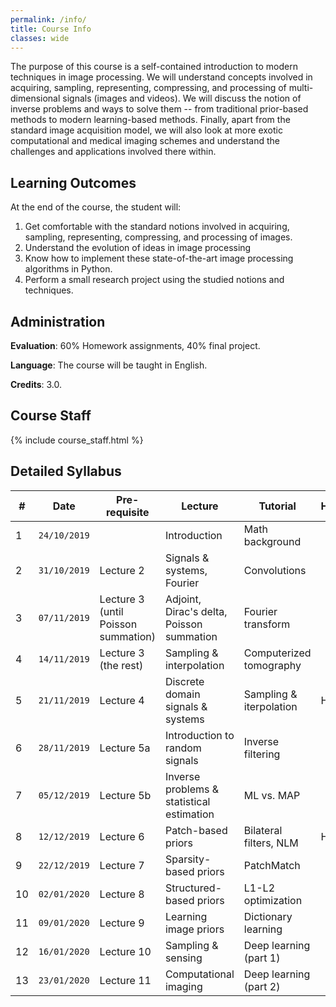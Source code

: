 ```yaml
---
permalink: /info/
title: Course Info
classes: wide
---
```


The purpose of this course is a self-contained introduction to modern techniques in image processing. We will understand concepts involved in acquiring, sampling, representing, compressing, and processing of multi-dimensional signals (images and videos). We will discuss the notion of inverse problems and ways to solve them -- from traditional prior-based methods to modern learning-based methods. Finally, apart from the standard image acquisition model, we will also look at more exotic computational and medical imaging schemes and understand the challenges and applications involved there within.

## Learning Outcomes

At the end of the course, the student will:

1.  Get comfortable with the standard notions involved in acquiring, sampling, representing, compressing, and processing of images.  
1.	Understand the evolution of ideas in image processing 
1.	Know how to implement these state-of-the-art image processing algorithms in Python.
1.	Perform a small research project using the studied notions and techniques.


## Administration

**Evaluation**: 60% Homework assignments, 40% final project.

**Language**: The course will be taught in English.

**Credits**: 3.0.

## Course Staff

{% include course_staff.html %}

<!-- ## Literature

{% include literature.html %} -->

## Detailed Syllabus

| # | Date | Pre-requisite | Lecture | Tutorial | Homework |
| --- | --- | ---  | --- | --- | --- |
| 1 | `24/10/2019` | | Introduction | Math background | |
| 2 | `31/10/2019` | Lecture 2 | Signals & systems, Fourier | Convolutions | |
| 3 | `07/11/2019` | Lecture 3 (until Poisson summation) | Adjoint, Dirac's delta, Poisson summation | Fourier transform | |
| 4 | `14/11/2019` | Lecture 3 (the rest) | Sampling & interpolation | Computerized tomography | |
| 5 | `21/11/2019` | Lecture 4 | Discrete domain signals & systems | Sampling & iterpolation | HW1 |
| 6 | `28/11/2019` | Lecture 5a | Introduction to random signals | Inverse filtering | |
| 7 | `05/12/2019` | Lecture 5b | Inverse problems & statistical estimation | ML vs. MAP | |
| 8 | `12/12/2019` | Lecture 6 | Patch-based priors | Bilateral filters, NLM | HW2 |
| 9 | `22/12/2019` | Lecture 7 | Sparsity-based priors | PatchMatch | |
| 10 | `02/01/2020` | Lecture 8 | Structured-based priors | L1-L2 optimization | |
| 11 | `09/01/2020` | Lecture 9 | Learning image priors | Dictionary learning | |
| 12 | `16/01/2020` | Lecture 10 | Sampling & sensing | Deep learning (part 1) | |
| 13 | `23/01/2020` | Lecture 11 | Computational imaging | Deep learning (part 2) | |
